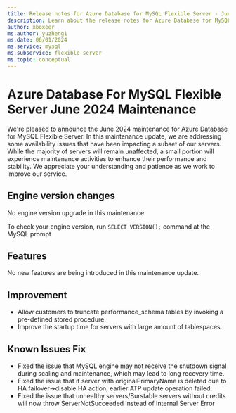 ```yaml
---
title: Release notes for Azure Database for MySQL Flexible Server - June 2024
description: Learn about the release notes for Azure Database for MySQL Flexible Server June 2024.
author: xboxeer
ms.author: yuzheng1
ms.date: 06/01/2024
ms.service: mysql
ms.subservice: flexible-server
ms.topic: conceptual
---
```


# Azure Database For MySQL Flexible Server June 2024 Maintenance

We're pleased to announce the June 2024 maintenance for Azure Database for MySQL Flexible Server. In this maintenance update, we are addressing some availability issues that have been impacting a subset of our servers. While the majority of servers will remain unaffected, a small portion will experience maintenance activities to enhance their performance and stability. We appreciate your understanding and patience as we work to improve our service.

## Engine version changes
No engine version upgrade in this maintenance

To check your engine version, run `SELECT VERSION();` command at the MySQL prompt

## Features
No new features are being introduced in this maintenance update.

## Improvement
- Allow customers to truncate performance_schema tables by invoking a pre-defined stored procedure.
- Improve the startup time for servers with large amount of tablespaces.
    
## Known Issues Fix
- Fixed the issue that MySQL engine may not receive the shutdown signal during scaling and maintenance, which may lead to long recovery time.
- Fixed the issue that if server with originalPrimaryName is deleted due to HA failover->disable HA action, earlier ATP update operation failed. 
- Fixed the issue that unhealthy servers/Burstable servers without credits will now throw ServerNotSucceeded instead of Internal Server Error
